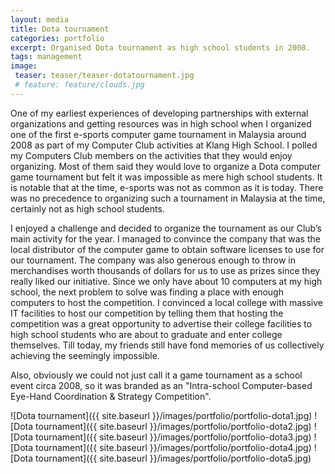 ```yaml
---
layout: media
title: Dota tournament
categories: portfolio
excerpt: Organised Dota tournament as high school students in 2008.
tags: management
image:
 teaser: teaser/teaser-dotatournament.jpg
 # feature: feature/clouds.jpg
---
```


One of my earliest experiences of developing partnerships with external organizations and getting resources was in high school when I organized one of the first e-sports computer game tournament in Malaysia around 2008 as part of my Computer Club activities at Klang High School. I polled my Computers Club members on the activities that they would enjoy organizing. Most of them said they would love to organize a Dota computer game tournament but felt it was impossible as mere high school students. It is notable that at the time, e-sports was not as common as it is today. There was no precedence to organizing such a tournament in Malaysia at the time, certainly not as high school students.

I enjoyed a challenge and decided to organize the tournament as our Club’s main activity for the year. I managed to convince the company that was the local distributor of the computer game to obtain software licenses to use for our tournament. The company was also generous enough to throw in merchandises worth thousands of dollars for us to use as prizes since they really liked our initiative. Since we only have about 10 computers at my high school, the next problem to solve was finding a place with enough computers to host the competition. I convinced a local college with massive IT facilities to host our competition by telling them that hosting the competition was a great opportunity to advertise their college facilities to high school students who are about to graduate and enter college themselves. Till today, my friends still have fond memories of us collectively achieving the seemingly impossible.

Also, obviously we could not just call it a game tournament as a school event circa 2008, so it was branded as an "Intra-school Computer-based Eye-Hand Coordination & Strategy Competition".

![Dota tournament]({{ site.baseurl }}/images/portfolio/portfolio-dota1.jpg)
![Dota tournament]({{ site.baseurl }}/images/portfolio/portfolio-dota2.jpg)
![Dota tournament]({{ site.baseurl }}/images/portfolio/portfolio-dota3.jpg)
![Dota tournament]({{ site.baseurl }}/images/portfolio/portfolio-dota4.jpg)
![Dota tournament]({{ site.baseurl }}/images/portfolio/portfolio-dota5.jpg)